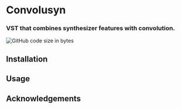 # Convolusyn
### VST that combines synthesizer features with convolution.
![GitHub code size in bytes](https://img.shields.io/github/languages/code-size/LucaRodriguesOG/Convolusyn)
## Installation
## Usage
## Acknowledgements
